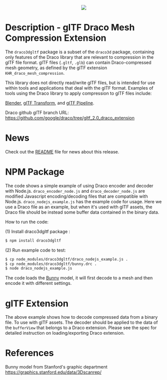 <p align="center">
<img src="https://github.com/google/draco/raw/master/docs/DracoLogo.jpeg" />
</p>

# Description - glTF Draco Mesh Compression Extension

The `draco3dgltf` package is a subset of the `draco3d` package, containing only
features of the Draco library that are relevant to compression in the glTF file
format. glTF files (`.gltf`, `.glb`) can contain Draco-compressed mesh geometry,
as defined by the glTF extension `KHR_draco_mesh_compression`.

This library does not directly read/write glTF files, but is intended for use
within tools and applications that deal with the glTF format. Examples of tools
using the Draco library to apply compression to glTF files include:

[Blender](https://www.blender.org/),
[glTF Transform](https://gltf-transform.donmccurdy.com/), and
[glTF Pipeline](https://github.com/CesiumGS/gltf-pipeline).

Draco github glTF branch URL: https://github.com/google/draco/tree/gltf_2.0_draco_extension

# News

Check out the [README](https://github.com/google/draco/blob/1.5.7/README.md)
file for news about this release.

# NPM Package

The code shows a simple example of using Draco encoder and decoder with Node.js.
`draco_encoder_node.js` and `draco_decoder_node.js` are modified Javascript
encoding/decoding files that are compatible with Node.js.
`draco_nodejs_example.js` has the example code for usage.
Here we use a Draco file as an example, but when it's used with glTF assets, the
Draco file should be instead some buffer data contained in the binary data.

How to run the code:

(1) Install draco3dgltf package :

```bash
$ npm install draco3dgltf
```

(2) Run example code to test:

```bash
$ cp node_modules/draco3dgltf/draco_nodejs_example.js .
$ cp node_modules/draco3dgltf/bunny.drc .
$ node draco_nodejs_example.js
```

The code loads the [Bunny] model, it will first decode to a mesh
and then encode it with different settings.

# glTF Extension

The above example shows how to decode compressed data from a binary file. To use with glTF assets. The decoder should be applied to the data of the `bufferView` that belongs to a Draco extension. Please see the spec for detailed instruction on loading/exporting Draco extension.

# References

[Draco]: https://github.com/google/draco
[Bunny]: https://graphics.stanford.edu/data/3Dscanrep/

Bunny model from Stanford's graphic department <https://graphics.stanford.edu/data/3Dscanrep/>
